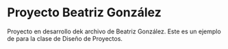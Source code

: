 # Proyecto Beatriz González

Proyecto en desarrollo dek archivo de Beatriz González. Este es un ejemplo de para la clase de Diseño de Proyectos.
